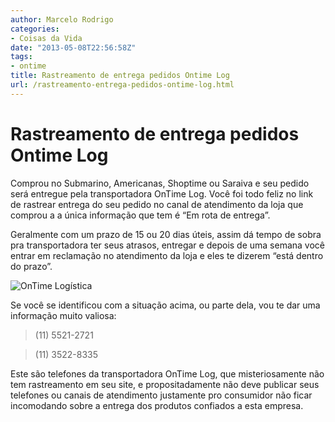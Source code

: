 ```yaml
---
author: Marcelo Rodrigo
categories:
- Coisas da Vida
date: "2013-05-08T22:56:58Z"
tags:
- ontime
title: Rastreamento de entrega pedidos Ontime Log
url: /rastreamento-entrega-pedidos-ontime-log.html
---
```

# Rastreamento de entrega pedidos Ontime Log

Comprou no Submarino, Americanas, Shoptime ou Saraiva e seu pedido será entregue pela transportadora OnTime Log. Você foi todo feliz no link de rastrear entrega do seu pedido no canal de atendimento da loja que comprou a a única informação que tem é “Em rota de entrega”.

Geralmente com um prazo de 15 ou 20 dias úteis, assim dá tempo de sobra pra transportadora ter seus atrasos, entregar e depois de uma semana você entrar em reclamação no atendimento da loja e eles te dizerem “está dentro do prazo”.

![OnTime Logística](/images/2014/05/ontime-log.webp)

Se você se identificou com a situação acima, ou parte dela, vou te dar uma informação muito valiosa:

> (11) 5521-2721

> (11) 3522-8335

Este são telefones da transportadora OnTime Log, que misteriosamente não tem rastreamento em seu site, e propositadamente não deve publicar seus telefones ou canais de atendimento justamente pro consumidor não ficar incomodando sobre a entrega dos produtos confiados a esta empresa.